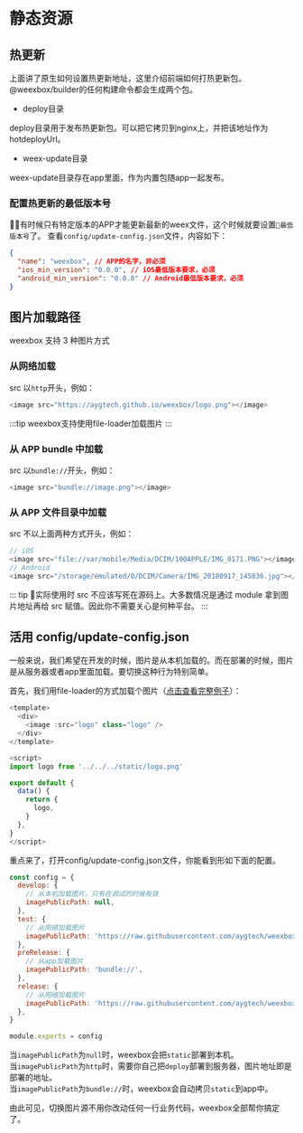 # 静态资源

## 热更新

上面讲了原生如何设置热更新地址，这里介绍前端如何打热更新包。  
@weexbox/builder的任何构建命令都会生成两个包。

- deploy目录

deploy目录用于发布热更新包。可以把它拷贝到nginx上，并把该地址作为hotdeployUrl。

- weex-update目录

weex-update目录存在app里面，作为内置包随app一起发布。

### 配置热更新的最低版本号

有时候只有特定版本的APP才能更新最新的weex文件，这个时候就要设置`最低版本号`了。
查看`config/update-config.json`文件，内容如下：
```json
{
  "name": "weexbox", // APP的名字，非必须
  "ios_min_version": "0.0.0", // iOS最低版本要求，必须
  "android_min_version": "0.0.0" // Android最低版本要求，必须
}
```

## 图片加载路径

weexbox 支持 3 种图片方式

### 从网络加载

src 以`http`开头，例如：

```js
<image src="https://aygtech.github.io/weexbox/logo.png"></image>
```

:::tip
weexbox支持使用file-loader加载图片
:::

### 从 APP bundle 中加载

src 以`bundle://`开头，例如：

```js
<image src="bundle://image.png"></image>
```

### 从 APP 文件目录中加载

src 不以上面两种方式开头，例如：

```js
// iOS
<image src="file://var/mobile/Media/DCIM/100APPLE/IMG_0171.PNG"></image>
// Android
<image src="/storage/emulated/0/DCIM/Camera/IMG_20180917_145836.jpg"></image>
```

::: tip
实际使用时 src 不应该写死在源码上。大多数情况是通过 module 拿到图片地址再给 src 赋值。因此你不需要关心是何种平台。
:::

## 活用 config/update-config.json

一般来说，我们希望在开发的时候，图片是从本机加载的。而在部署的时候，图片是从服务器或者app里面加载。要切换这种行为特别简单。

首先，我们用file-loader的方式加载个图片（[点击查看完整例子](https://github.com/aygtech/weexbox-template/blob/master/src/page/page1/App.vue)）：

```js
<template>
  <div>
    <image :src="logo" class="logo" />
  </div>
</template>

<script>
import logo from '../../../static/logo.png'

export default {
  data() {
    return {
      logo,
    }
  },
}
</script>
```

重点来了，打开config/update-config.json文件，你能看到形如下面的配置。

```js
const config = {
  develop: {
    // 从本机加载图片，只有在调试的时候有效
    imagePublicPath: null,
  },
  test: {
    // 从网络加载图片
    imagePublicPath: 'https://raw.githubusercontent.com/aygtech/weexbox-template/master/deploy',
  },
  preRelease: {
    // 从app加载图片
    imagePublicPath: 'bundle://',
  },
  release: {
    // 从网络加载图片
    imagePublicPath: 'https://raw.githubusercontent.com/aygtech/weexbox-template/master/deploy',
  },
}

module.exports = config
```

当`imagePublicPath`为`null`时，weexbox会把`static`部署到本机。  
当`imagePublicPath`为`http`时，需要你自己把`deploy`部署到服务器，图片地址即是部署的地址。  
当`imagePublicPath`为`bundle://`时，weexbox会自动拷贝`static`到app中。

由此可见，切换图片源不用你改动任何一行业务代码，weexbox全部帮你搞定了。
